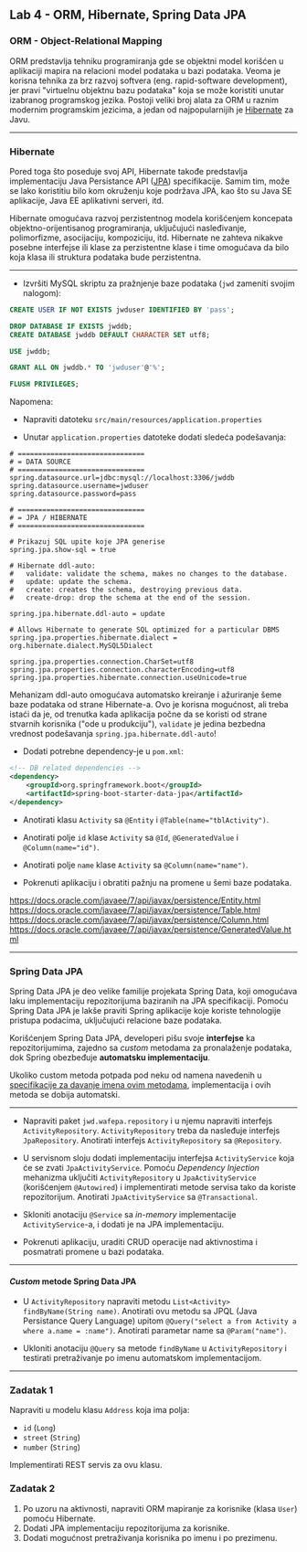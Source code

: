 ﻿## Lab 4 - ORM, Hibernate, Spring Data JPA

### ORM - Object-Relational Mapping

ORM predstavlja tehniku programiranja gde se objektni model korišćen u aplikaciji
mapira na relacioni model podataka u bazi podataka. Veoma je korisna tehnika za
brz razvoj softvera (eng. rapid-software development), jer pravi
"virtuelnu objektnu bazu podataka" koja se može koristiti unutar izabranog programskog jezika.
Postoji veliki broj alata za ORM u raznim modernim programskim jezicima, a jedan od
najpopularnijih je [Hibernate](http://hibernate.org/orm/) za Javu.

----


### Hibernate

Pored toga što poseduje svoj API, Hibernate takođe predstavlja implementaciju 
Java Persistance API ([JPA](https://docs.oracle.com/javaee/6/tutorial/doc/bnbpz.html)) 
specifikacije. Samim tim, može se lako koristitiu bilo kom okruženju koje podržava JPA, 
kao što su Java SE aplikacije, Java EE aplikativni serveri, itd.

Hibernate omogućava razvoj perzistentnog modela korišćenjem koncepata
objektno-orijentisanog programiranja, uključujući nasleđivanje, polimorfizme,
asocijaciju, kompoziciju, itd. Hibernate ne zahteva nikakve posebne interfejse ili
klase za perzistentne klase i time omogućava da bilo koja klasa ili struktura
podataka bude perzistentna.

----

* Izvršiti MySQL skriptu za pražnjenje baze podataka (`jwd` zameniti svojim nalogom):

```sql
CREATE USER IF NOT EXISTS jwduser IDENTIFIED BY 'pass';

DROP DATABASE IF EXISTS jwddb;
CREATE DATABASE jwddb DEFAULT CHARACTER SET utf8;

USE jwddb;

GRANT ALL ON jwddb.* TO 'jwduser'@'%';

FLUSH PRIVILEGES;
```

Napomena:

* Napraviti datoteku `src/main/resources/application.properties`

* Unutar `application.properties` datoteke dodati sledeća podešavanja:
 
```
# ===============================
# = DATA SOURCE
# ===============================
spring.datasource.url=jdbc:mysql://localhost:3306/jwddb
spring.datasource.username=jwduser
spring.datasource.password=pass

# ===============================
# = JPA / HIBERNATE
# ===============================

# Prikazuj SQL upite koje JPA generise
spring.jpa.show-sql = true

# Hibernate ddl-auto: 
#	validate: validate the schema, makes no changes to the database.
#	update: update the schema.
#	create: creates the schema, destroying previous data.
#	create-drop: drop the schema at the end of the session.

spring.jpa.hibernate.ddl-auto = update

# Allows Hibernate to generate SQL optimized for a particular DBMS
spring.jpa.properties.hibernate.dialect = org.hibernate.dialect.MySQL5Dialect

spring.jpa.properties.connection.CharSet=utf8
spring.jpa.properties.connection.characterEncoding=utf8
spring.jpa.properties.hibernate.connection.useUnicode=true

```

Mehanizam ddl-auto omogućava automatsko kreiranje i ažuriranje šeme baze podataka
od strane Hibernate-a. Ovo je korisna mogućnost, ali treba istaći da je, od trenutka
kada aplikacija počne da se koristi od strane stvarnih korisnika ("ode u produkciju"),
`validate` je jedina bezbedna vrednost podešavanja `spring.jpa.hibernate.ddl-auto`!

* Dodati potrebne dependency-je u `pom.xml`:

```xml
<!-- DB related dependencies -->
<dependency>
    <groupId>org.springframework.boot</groupId>
    <artifactId>spring-boot-starter-data-jpa</artifactId>
</dependency>
```

* Anotirati klasu `Activity` sa `@Entity` i `@Table(name="tblActivity")`.

* Anotirati polje `id` klase `Activity` sa `@Id`, `@GeneratedValue` i `@Column(name="id")`.

* Anotirati polje `name` klase `Activity` sa `@Column(name="name")`.

* Pokrenuti aplikaciju i obratiti pažnju na promene u šemi baze podataka.

https://docs.oracle.com/javaee/7/api/javax/persistence/Entity.html
https://docs.oracle.com/javaee/7/api/javax/persistence/Table.html
https://docs.oracle.com/javaee/7/api/javax/persistence/Column.html
https://docs.oracle.com/javaee/7/api/javax/persistence/GeneratedValue.html


----

### Spring Data JPA

Spring Data JPA je deo velike familije projekata Spring Data,
koji omogućava laku implementaciju repozitorijuma baziranih na JPA specifikaciji.
Pomoću Spring Data JPA je lakše praviti Spring aplikacije koje koriste tehnologije pristupa podacima, 
uključujući relacione baze podataka.

Korišćenjem Spring Data JPA, developeri pišu svoje **interfejse** ka repozitorijumima,
zajedno sa *custom* metodama za pronalaženje podataka, dok Spring obezbeđuje **automatsku implementaciju**.

Ukoliko custom metoda potpada pod neku od namena navedenih u 
[specifikacije za davanje imena ovim metodama](http://docs.spring.io/spring-data/jpa/docs/1.2.0.RELEASE/reference/html/#jpa.query-methods),
implementacija i ovih metoda se dobija automatski.

----


* Napraviti paket `jwd.wafepa.repository` i u njemu napraviti interfejs `ActivityRepository`.
`ActivityRepository` treba da nasleđuje interfejs `JpaRepository`.
Anotirati interfejs `ActivityRepository` sa `@Repository`.

* U servisnom sloju dodati implementaciju interfejsa `ActivityService` koja će se zvati `JpaActivityService`.
Pomoću *Dependency Injection* mehanizma uključiti `ActivityRepository` u `JpaActivityService` (korišćenjem `@Autowired`) i implementirati metode servisa tako da koriste repozitorijum. Anotirati `JpaActivityService` sa `@Transactional`.

* Skloniti anotaciju `@Service` sa *in-memory* implementacije `ActivityService`-a, i dodati je na JPA implementaciju.

* Pokrenuti aplikaciju, uraditi CRUD operacije nad aktivnostima i posmatrati promene u bazi podataka.

----

#### *Custom* metode Spring Data JPA

* U `ActivityRepository` napraviti metodu `List<Activity> findByName(String name)`.
Anotirati ovu metodu sa JPQL (Java Persistance Query Language)
upitom `@Query("select a from Activity a where a.name = :name")`.
Anotirati parametar name sa `@Param("name")`.

* Ukloniti anotaciju `@Query` sa metode `findByName` u `ActivityRepository` i testirati pretraživanje po imenu automatskom implementacijom.

----

### Zadatak 1

Napraviti u modelu klasu `Address` koja ima polja:
* `id` (`Long`)
* `street` (`String`)
* `number` (`String`)

Implementirati REST servis za ovu klasu.

### Zadatak 2

1. Po uzoru na aktivnosti, napraviti ORM mapiranje za korisnike (klasa `User`) pomoću Hibernate.
2. Dodati JPA implementaciju repozitorijuma za korisnike.
3. Dodati mogućnost pretraživanja korisnika po imenu i po prezimenu.

